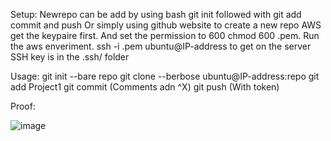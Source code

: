 Setup:
Newrepo can be add by using bash git init followed with git add commit and push Or simply using github website to create a new repo
AWS get the keypaire first. And set the permission to 600  chmod 600 .pem. Run the aws enveriment. ssh -i .pem ubuntu@IP-address to get on the server
SSH key is in the .ssh/ folder

Usage:
git init --bare repo
git clone --berbose ubuntu@IP-address:repo
git add Project1
git commit (Comments adn ^X)
git push (With token)

Proof:

![image](https://user-images.githubusercontent.com/70781915/132114915-e0546e31-bbf0-40e0-aad2-771812028e93.png)
